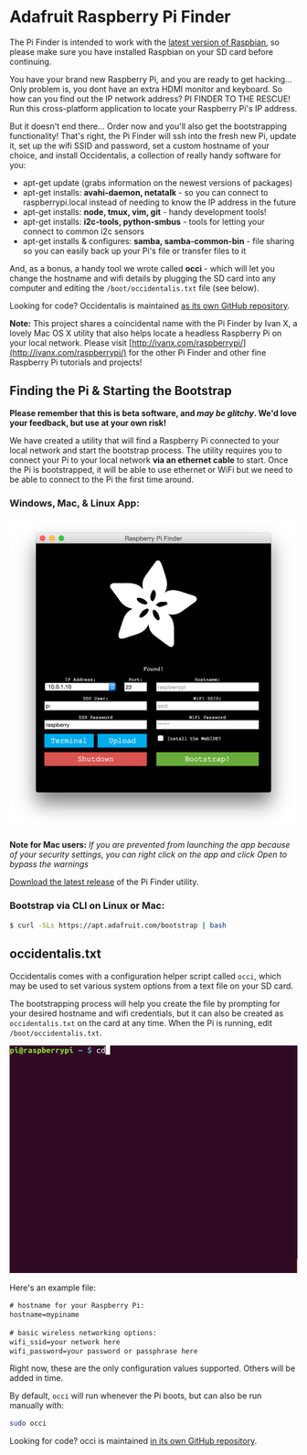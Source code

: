# Adafruit Raspberry Pi Finder

The Pi Finder is intended to work with the [latest version of Raspbian][1],
so please make sure you have installed Raspbian on your SD card before continuing.

You have your brand new Raspberry Pi, and you are ready to get hacking...  Only
problem is, you dont have an extra HDMI monitor and keyboard.  So how can you
find out the IP network address? PI FINDER TO THE RESCUE!  Run this
cross-platform application to locate your Raspberry Pi's IP address.

But it doesn't end there... Order now and you'll also get the bootstrapping
functionality! That's right, the Pi Finder will ssh into the fresh new Pi,
update it, set up the wifi SSID and password, set a custom hostname of your
choice, and install Occidentalis, a collection of really handy
software for you:

  * apt-get update (grabs information on the newest versions of packages)
  * apt-get installs: **avahi-daemon, netatalk** - so you can connect to
    raspberrypi.local instead of needing to know the IP address in the future
  * apt-get installs: **node, tmux, vim, git** - handy development tools! 
  * apt-get installs: **i2c-tools, python-smbus** - tools for letting your
    connect to common i2c sensors
  * apt-get installs & configures: **samba, samba-common-bin** - file sharing
    so you can easily back up your Pi's file or transfer files to it

And, as a bonus, a handy tool we wrote called **occi** - which will let you
change the hostname and wifi details by plugging the SD card into any computer
and editing the `/boot/occidentalis.txt` file (see below).

Looking for code? Occidentalis is maintained [as its own GitHub
repository][occidentalis].

**Note:** This project shares a coincidental name with the Pi Finder by Ivan X, a lovely Mac OS X utility that also helps locate a headless Raspberry Pi on your local network. Please visit [http://ivanx.com/raspberrypi/](http://ivanx.com/raspberrypi/) for the other Pi Finder and other fine Raspberry Pi tutorials and projects!

## Finding the Pi & Starting the Bootstrap

**Please remember that this is beta software, and _may be glitchy_. We'd
love your feedback, but use at your own risk!**

We have created a utility that will find a Raspberry Pi connected to your
local network and start the bootstrap process. The utility requires you to
connect your Pi to your local network **via an ethernet cable** to start. 
Once the Pi is bootstrapped, it will be able to use ethernet or WiFi but we
need to be able to connect to the Pi the first time around.

### Windows, Mac, & Linux App:

[![finder GUI](/docs/rpi_bootstrap.png?raw=true)][2]

**Note for Mac users:** *If you are prevented from launching the app because of
your security settings, you can right click on the app and click Open to bypass
the warnings*

[Download the latest release][2] of the Pi Finder utility.

### Bootstrap via CLI on Linux or Mac:

```sh
$ curl -SLs https://apt.adafruit.com/bootstrap | bash
```

## occidentalis.txt

Occidentalis comes with a configuration helper script called `occi`, which may
be used to set various system options from a text file on your SD card.

The bootstrapping process will help you create the file by prompting for your
desired hostname and wifi credentials, but it can also be created as
`occidentalis.txt` on the card at any time.  When the Pi is running, edit
`/boot/occidentalis.txt`.

![screencast of opening occidentalis.txt in nano](/docs/edit_occi_settings.gif?raw=true)

Here's an example file:

```
# hostname for your Raspberry Pi:
hostname=mypiname

# basic wireless networking options:
wifi_ssid=your network here
wifi_password=your password or passphrase here
```

Right now, these are the only configuration values supported.  Others will
be added in time.

By default, `occi` will run whenever the Pi boots, but can also be run manually
with:

```sh
sudo occi
```

Looking for code? occi is maintained [in its own GitHub repository][occi].

[1]: http://www.raspberrypi.org/downloads/
[2]: https://github.com/adafruit/Adafruit-Pi-Finder/releases/latest
[occidentalis]: https://github.com/adafruit/Adafruit-Occidentalis
[occi]: https://github.com/adafruit/Adafruit-Occi
